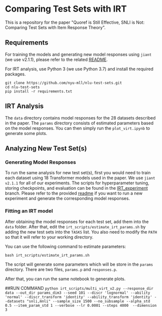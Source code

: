 # Comparing Test Sets with IRT

This is a repository for the paper "Quoref is Still Effective, SNLI is Not: Comparing Test Sets with Item Response Theory".

## Requirements

For training the models and generating new model responses using `jiant` (we use v2.1.1), please refer to the related [README](https://github.com/nyu-mll/nlu-test-sets/blob/main/README_models.md).

For IRT analysis, use Python 3 (we use Python 3.7) and install the required packages.

```
git clone https://github.com/nyu-mll/nlu-test-sets.git
cd nlu-test-sets
pip install -r requirements.txt
```


## IRT Analysis

The `data` directory contains model responses for the 28 datasets described in the paper. The `params` directory consists of estimated parameters based on the model responses. You can then simply run the `plot_virt.ipynb` to generate some plots.


## Analyzing New Test Set(s)

### Generating Model Responses

To run the same analysis for new test set(s), first you would need to train each dataset using 18 Transformer models used in the paper. We use `jiant v2.1.1` for all of our experiments. The scripts for hyperparameter tuning, storing checkpoints, and evaluation can be found in the [IRT_experiment](https://github.com/nyu-mll/jiant/tree/IRT_experiments) branch. Please refer to the provided [readme](https://github.com/nyu-mll/nlu-test-sets/tree/main/jiant_scripts) if you want to run a new experiment and generate the corresponding model responses.


### Fitting an IRT model

After obtaining the model responses for each test set, add them into the `data` folder. After that, edit the `irt_scripts/estimate_irt_params.sh` by adding the new test sets into the `TASKS` list. You also need to modify the `PATH` so that it will refer to your working directory.

You can use the following command to estimate parameters:
```
bash irt_scripts/estimate_irt_params.sh
```
The script will generate some parameters which will be store in the `params` directory. There are two files, `params.p` and `responses.p`.

After that, you can run the same notebook to generate plots.


##RUN COMMAND
`python irt_scripts/multi_virt_v2.py --response_dir data --out_dir params_dim3 --seed 101 --discr 'lognormal' --ability 'normal' --discr_transform 'identity' --ability_transform 'identity' --datasets "snli,mnli" --sample_size 1500 --no_subsample --alpha_std 0.5 --item_param_std 1 --verbose --lr 0.0001 --steps 4000  --dimension 3`
